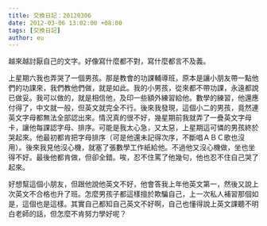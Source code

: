 ```yaml
---
title: 交換日記：20120306
date: 2012-03-06 13:02:00 +08:00
tags: [交換日記]
author: eu
---
```


越來越討厭自己的文字。好像寫什麼都不對，寫什麼都言不及義。  
  
 上星期六我也弄哭了一個男孩。那是教會的功課輔導班，原本是讓小朋友帶一點他們的功課來，我們教他們做，就是如此。我的小男孩，從來都不帶功課，永遠都說已做妥。我可以做的，就是相信他，及印一些額外練習給他。數學的練習，他還應付得了，中文就一般，但英文就完全不行。後來我發現，這個小二的男孩，竟然連英文字母都無法全部認出來。情況真的很不好，幾星期前我就弄了一疊英文字母卡，讓他每課認字母、排序。可能是我太心急，又太惡，上星期這可憐的男孩終於哭起來。他最初都肯把字母排序（可是他還未記得次序，不斷唱ＡＢＣ歌也沒用）。後來我見他沒心機，就塞了張數學工作紙給他。不過他又沒心機做，坐也坐得不好。最後他都肯做，但卻全錯。唉，忍不住罵了他幾句，他也忍不住自己哭了起來。  
  
 好想幫這個小朋友，但跟他說他英文不好，他會答我上年他英文第一，然後又說上次英文不合格也升了班。怎麼男孩子都這樣擅於欺騙自己，上一次私人補習那個如是，這個也是這樣。其實自己都知自己英文不好啊，自己也懂得說上英文課聽不明白老師的話，但怎麼不肯努力學好呢？
